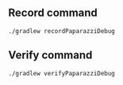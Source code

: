 ## Record command

`./gradlew recordPaparazziDebug`

## Verify command

`./gradlew verifyPaparazziDebug`

